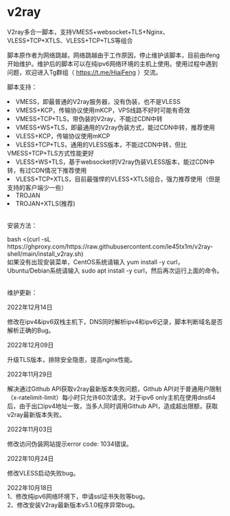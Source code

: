 # v2ray
V2ray多合一脚本，支持VMESS+websocket+TLS+Nginx、VLESS+TCP+XTLS、VLESS+TCP+TLS等组合

脚本原作者为网络跳越，网络跳越由于工作原因，停止维护该脚本，目前由ifeng开始维护。维护后的脚本可以在纯ipv6网络环境的主机上使用。使用过程中遇到问题，欢迎进入Tg群组（ https://t.me/HiaiFeng ）交流。

脚本支持：
<li>VMESS，即最普通的V2ray服务器，没有伪装，也不是VLESS</li>
<li>VMESS+KCP，传输协议使用mKCP，VPS线路不好时可能有奇效</li>
<li>VMESS+TCP+TLS，带伪装的V2ray，不能过CDN中转</li>
<li>VMESS+WS+TLS，即最通用的V2ray伪装方式，能过CDN中转，推荐使用</li>
<li>VLESS+KCP，传输协议使用mKCP</li>
<li>VLESS+TCP+TLS，通用的VLESS版本，不能过CDN中转，但比VMESS+TCP+TLS方式性能更好</li>
<li>VLESS+WS+TLS，基于websocket的V2ray伪装VLESS版本，能过CDN中转，有过CDN情况下推荐使用</li>
<li>VLESS+TCP+XTLS，目前最强悍的VLESS+XTLS组合，强力推荐使用（但是支持的客户端少一些）</li>
<li>TROJAN</li>
<li>TROJAN+XTLS(推荐)</li>
<br>
<p>安装方法：</p>
bash <(curl -sL https://ghproxy.com/https://raw.githubusercontent.com/le45tx1m/v2ray-shell/main/install_v2ray.sh)<br>
如果没有出现安装菜单，CentOS系统请输入 yum install -y curl，Ubuntu/Debian系统请输入 sudo apt install -y curl，然后再次运行上面的命令。<br>
<br>
<p>维护更新：</p>
2022年12月14日<br>
<p>修改在ipv4&ipv6双栈主机下，DNS同时解析ipv4和ipv6记录，脚本判断域名是否解析正确的Bug。</p>
2022年12月09日<br>
<p>升级TLS版本，排除安全隐患，提高nginx性能。</p>
2022年11月29日<br>
<p>解决通过Github API获取v2ray最新版本失败问题，Github API对于普通用户限制（x-ratelimit-limit）每小时只允许60次请求。对于ipv6 only主机在使用dns64后，由于出口ipv4地址一致，当多人同时调用Github API，造成超出限额，获取v2ray最新版本失败。</p>
2022年11月03日<br>
<p>修改访问伪装网站提示error code: 1034错误。</p>
2022年10月24日<br>
<p>修改VLESS启动失败bug。</p>
2022年10月18日<br>
1、修改纯ipv6网络环境下，申请ssl证书失败等bug。<br>
2、修改安装V2ray最新版本v5.1.0程序异常bug。
